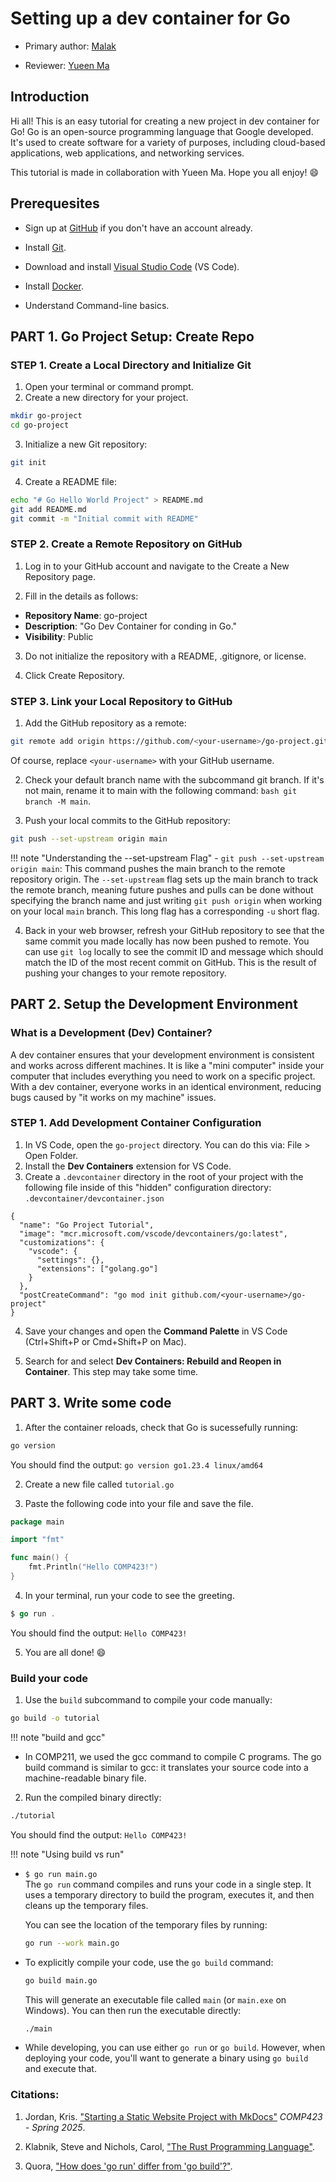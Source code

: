 # Setting up a dev container for Go

* Primary author: [Malak](https://github.com/malaksoubai)

* Reviewer: [Yueen Ma](https://github.com/myueen)

## Introduction

Hi all! This is an easy tutorial for creating a new project in dev container for Go! Go is an open-source programming language that Google developed. It's used to create software for a variety of purposes, including cloud-based applications, web applications, and networking services. 

This tutorial is made in collaboration with Yueen Ma. Hope you all enjoy! :smile:

## Prerequesites

- Sign up at [GitHub](https://github.com/) if you don't have an account already.

- Install [Git](https://git-scm.com/book/en/v2/Getting-Started-Installing-Git).

- Download and install [Visual Studio Code](https://code.visualstudio.com/) (VS Code).

- Install [Docker](https://www.docker.com/products/docker-desktop/).

- Understand Command-line basics.

## PART 1. Go Project Setup: Create Repo

### STEP 1. Create a Local Directory and Initialize Git

1. Open your terminal or command prompt.
2. Create a new directory for your project.

```bash
mkdir go-project
cd go-project
```

3. Initialize a new Git repository:

```bash
git init
```
4. Create a README file:

```bash
echo "# Go Hello World Project" > README.md
git add README.md
git commit -m "Initial commit with README"
```

### STEP 2. Create a Remote Repository on GitHub

1. Log in to your GitHub account and navigate to the Create a New Repository page.

2. Fill in the details as follows:

- **Repository Name**: go-project
- **Description**: "Go Dev Container for conding in Go."
- **Visibility**: Public

3.  Do not initialize the repository with a README, .gitignore, or license.

4.  Click Create Repository.

### STEP 3. Link your Local Repository to GitHub

1.  Add the GitHub repository as a remote:

```bash
git remote add origin https://github.com/<your-username>/go-project.git
```

Of course, replace ```<your-username>``` with your GitHub username.

2. Check your default branch name with the subcommand git branch. If it's not main, rename it to main with the following command: ```bash git branch -M main```.

3. Push your local commits to the GitHub repository:

```bash
git push --set-upstream origin main
```

!!! note "Understanding the --set-upstream Flag"
    - `git push --set-upstream origin main`: This command pushes the main branch to the remote repository origin. The `--set-upstream` flag sets up the main branch to track the remote branch, meaning future pushes and pulls can be done without specifying the branch name and just writing `git push origin` when working on your local `main` branch. This long flag has a corresponding `-u` short flag.

4. Back in your web browser, refresh your GitHub repository to see that the same commit you made locally has now been pushed to remote. You can use `git log` locally to see the commit ID and message which should match the ID of the most recent commit on GitHub. This is the result of pushing your changes to your remote repository.

## PART 2. Setup the Development Environment

### What is a Development (Dev) Container?

A dev container ensures that your development environment is consistent and works across different machines. It is like a "mini computer" inside your computer that includes everything you need to work on a specific project. With a dev container, everyone works in an identical environment, reducing bugs caused by "it works on my machine" issues.

### STEP 1. Add Development Container Configuration

1. In VS Code, open the `go-project` directory. You can do this via: File > Open Folder.
2. Install the **Dev Containers** extension for VS Code.
3. Create a `.devcontainer` directory in the root of your project with the following file inside of this "hidden" configuration directory: `.devcontainer/devcontainer.json`

```
{
  "name": "Go Project Tutorial",
  "image": "mcr.microsoft.com/vscode/devcontainers/go:latest",
  "customizations": {
    "vscode": {
      "settings": {},
      "extensions": ["golang.go"]
    }
  },
  "postCreateCommand": "go mod init github.com/<your-username>/go-project"
}
```
4. Save your changes and open the **Command Palette** in VS Code (Ctrl+Shift+P or Cmd+Shift+P on Mac).

5. Search for and select **Dev Containers: Rebuild and Reopen in Container**. This step may take some time.

## PART 3. Write some code

1. After the container reloads, check that Go is sucessefully running:

```bash
go version
```
You should find the output: ```go version go1.23.4 linux/amd64```

2. Create a new file called ```tutorial.go```

3. Paste the following code into your file and save the file.

```go
package main

import "fmt"

func main() {
    fmt.Println("Hello COMP423!")
}
```
4. In your terminal, run your code to see the greeting. 

```go
$ go run .
```

You should find the output: ```Hello COMP423!```

5. You are all done! :smile:

### Build your code

1. Use the `build` subcommand to compile your code manually:

```bash
go build -o tutorial
```

!!! note "build and gcc"
  - In COMP211, we used the gcc command to compile C programs. The go build command is similar to gcc: it translates your source code into a machine-readable binary file.

2. Run the compiled binary directly:

```bash
./tutorial
```
You should find the output: ```Hello COMP423!```

!!! note "Using build vs run"
  - `$ go run main.go`  
    The `go run` command compiles and runs your code in a single step. It uses a temporary directory to build the program, executes it, and then cleans up the temporary files.  

    You can see the location of the temporary files by running:  
    ```bash
    go run --work main.go
    ```  

  - To explicitly compile your code, use the `go build` command:  
    ```bash
    go build main.go
    ```  
    This will generate an executable file called `main` (or `main.exe` on Windows). You can then run the executable directly:  
    ```bash
    ./main
    ```  

  - While developing, you can use either `go run` or `go build`. However, when deploying your code, you'll want to generate a binary using `go build` and execute that. 

### Citations: 
1. Jordan, Kris. ["Starting a Static Website Project with MkDocs"](https://comp423-25s.github.io/resources/MkDocs/tutorial/#step-2-add-requirementstxt-python-dependency-configuration) _COMP423 - Spring 2025_.

2. Klabnik, Steve and Nichols, Carol, ["The Rust Programming Language"](https://go.dev/doc/tutorial/getting-started).

3. Quora, ["How does 'go run' differ from 'go build'?"](https://www.quora.com/How-does-go-run-differ-from-go-build).




